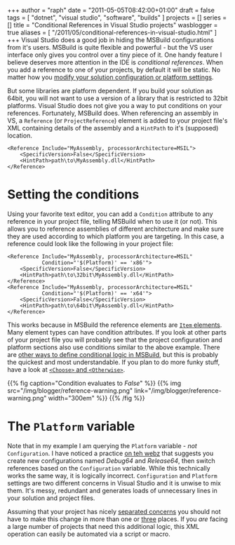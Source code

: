 +++
author = "raph"
date = "2011-05-05T08:42:00+01:00"
draft = false
tags = [ "dotnet", "visual studio", "software", "builds" ]
projects = []
series = []
title = "Conditional References in Visual Studio projects"
wasblogger = true
aliases = [ "/2011/05/conditional-references-in-visual-studio.html" ]
+++
Visual Studio does a good job in hiding the MSBuild configurations from it's users. MSBuild is quite flexible and powerful - but the VS user interface only gives you control over a tiny piece of it. One handy feature I believe deserves more attention in the IDE is *conditional references*. When you add a reference to one of your projects, by default it will be static. No matter how you [modify your solution configuration or platform settings](/2011/04/targeting-platforms-in-visual-studio.html).

But some libraries are platform dependent. If you build your solution as 64bit, you will not want to use a version of a library that is restricted to 32bit platforms. Visual Studio does not give you a way to put conditions on your references. Fortunately, MSBuild does. When referencing an assembly in VS, a `Reference` (or `ProjectReference`) element is added to your project file's XML containing details of the assembly and a `HintPath` to it's (supposed) location.

    <Reference Include="MyAssembly, processorArchitecture=MSIL">
        <SpecificVersion>False</SpecificVersion>
        <HintPath>path\to\MyAssembly.dll</HintPath>
    </Reference>

# Setting the conditions
Using your favorite text editor, you can add a `Condition` attribute to any reference in your project file, telling MSBuild when to use it (or not). This allows you to reference assemblies of different architecture and make sure they are used according to which platform you are targeting. In this case, a reference could look like the following in your project file: 

    <Reference Include="MyAssembly, processorArchitecture=MSIL"
               Condition="'$(Platform)' == 'x86'">
        <SpecificVersion>False</SpecificVersion>
        <HintPath>path\to\32bit\MyAssembly.dll</HintPath>
    </Reference>
    <Reference Include="MyAssembly, processorArchitecture=MSIL" 
               Condition="'$(Platform)' == 'x64'">
        <SpecificVersion>False</SpecificVersion>
        <HintPath>path\to\64bit\MyAssembly.dll</HintPath>
    </Reference>

This works because in MSBuild the reference elements are [`Item` elements](http://msdn.microsoft.com/en-us/library/ms164283%28v=VS.100%29.aspx). Many element types can have condition attributes. If you look at other parts of your project file you will probably see that the project configuration and platform sections also use conditions similar to the above example. There are [other ways to define conditional logic in MSBuild](http://msdn.microsoft.com/en-us/library/ms164307.aspx), but this is probably the quickest and most understandable. If you plan to do more funky stuff, have a look at [`<Choose>` and `<Otherwise>`](http://msdn.microsoft.com/en-us/library/ms164282.aspx).

{{% fig caption="Condition evaluates to *False*" %}}
{{% img src="/img/blogger/reference-warning.png" link="/img/blogger/reference-warning.png" width="300em" %}}
{{% /fig %}}

# The `Platform` variable
Note that in my example I am querying the `Platform` variable - *not* `Configuration`. I have noticed a practice [on teh webz](http://dev.monogram.sk/websvn/filedetails.php?repname=graphstudio&path=%2Ftrunk%2Fgraphstudio.sln) that suggests you create new configurations named *Debug64* and *Release64*, then switch references based on the `Configuration` variable. While this technically works the same way, it is logically incorrect. `Configuration` and `Platform` settings are two different concerns in Visual Studio and it is unwise to mix them. It's messy, redundant and generates loads of unnecessary lines in your solution and project files.

Assuming that your project has nicely [separated concerns](http://en.wikipedia.org/wiki/Separation_of_concerns) you should not have to make this change in more than one or [three](http://en.wikipedia.org/wiki/Rule_of_three_%28programming%29) places. If you *are* facing a large number of projects that need this additional logic, this XML operation can easily be automated via a script or macro.
